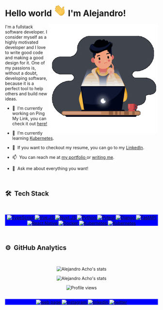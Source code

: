 <h1 align="left">Hello world <img src="https://github.com/Alejandroacho/Alejandroacho/blob/master/hi-40px.gif"> I'm Alejandro!</h1>
<img align="right" width="360em" height="360em" src="https://github.com/Alejandroacho/Alejandroacho/blob/master/Gif.gif?raw=true"/>

I'm a fullstack software developer. I consider myself as a highly motivated developer and I love to write good code and making a good design for it. One of my passions is, without a doubt, developing software, because it is a perfect tool to help others and build new ideas.

- 🔭 &nbsp;I’m currently working on Ping My Link, you can check it out <a href="http://pingmy.link"> here!</a>


- 🌱 &nbsp;I’m currently learning <a href="https://kubernetes.io/">Kubernetes</a>.


- 📝 &nbsp;If you want to checkout my resume, you can go to my <a href="https://www.linkedin.com/in/alejandroacho/">LinkedIn</a>.


- 📫 &nbsp;You can reach me at <a href="http://alejandroacho.com"> my portfolio </a> or <a href="mailto:contact@alejandroacho.com">writing me</a>.


- 💬 &nbsp;Ask me about everything you want!

<br>

## 🛠 &nbsp;Tech Stack
<br>
<div align="center">

  <p align="center" style="background:blue">
    <a href="https://www.typescriptlang.org/" target="_blank">
      <img align="center" src="https://img.shields.io/badge/-TypeScript-40444D?style=flat&logo=typescript" alt="TypeScript"/>
    </a>
    <a href="https://vuejs.org/" target="_blank">
      <img align="center" src="https://img.shields.io/badge/-Vue.JS-40444D?style=flat&logo=vue.js" alt="Vue.JS"/>
    </a>    
    <a href="https://nuxt.com/" target="_blank">
      <img align="center" src="https://img.shields.io/badge/-Nuxt.JS-40444D?style=flat&logo=nuxt.js" alt="Nuxt.JS"/>
    </a>    
    <a href="https://www.python.org/" target="_blank">
      <img align="center" src="https://img.shields.io/badge/-Python-40444D?style=flat&logo=python" alt="Python"/>
    </a>
    <a href="https://docs.pytest.org/" target="_blank">
      <img align="center" src="https://img.shields.io/badge/-Pytest-40444D?style=flat&logo=pytest" alt="Pytest"/>
    </a>
    <a href="https://www.djangoproject.com/" target="_blank">
      <img align="center" src="https://img.shields.io/badge/-Django-40444D?style=flat&logo=django" alt="Django"/>
    </a>
    <a href="https://fastapi.tiangolo.com/" target="_blank">
      <img align="center" src="https://img.shields.io/badge/-FastAPI-40444D?style=flat&logo=fastapi" alt="FastAPI"/>
    </a>
    <a href="https://reactnative.dev/" target="_blank">
      <img align="center" src="https://img.shields.io/badge/-React%20Native-40444D?style=flat&logo=react" alt="React Native"/>
    </a>
    <a href="https://www.docker.com/" target="_blank">
      <img align="center" src="https://img.shields.io/badge/-Docker-40444D?style=flat&logo=docker" alt="Docker"/>
    </a>  
    <a href="https://www.docker.com/" target="_blank">
      <img align="center" src="https://img.shields.io/badge/-Docker-40444D?style=flat&logo=docker" alt="Kubernetes"/>
    </a>  
    <a href="https://kubernetes.io/" target="_blank">
      <img align="center" src="https://img.shields.io/badge/-Kubernetes-40444D?style=flat&logo=kubernetes" alt="Kubernetes"/>
    </a>  
  </p>

</div>
<br>

## ⚙️ &nbsp;GitHub Analytics
<br>

<p align="center">
  <img width="530em" src="https://github-readme-stats-sigma-five.vercel.app/api?username=Alejandroacho&show_icons=true&theme=nightowl" alt="Alejandro Acho's stats"/>
</p>
<!--
[![Wakatime stats](https://github-readme-stats.vercel.app/api/wakatime?username=Alejandroacho)](https://github.com/Alejandroacho/)
!-->
<p align="center"> 
  <img src=https://github-readme-stats-sigma-five.vercel.app/api/top-langs/?username=Alejandroacho&theme=nightowl&langs_count=7&hide=html,php,css,blade alt="Alejandro Acho's stats"/>
 </p>
<p align="center"> <img src="https://komarev.com/ghpvc/?username=Alejandroacho&color=blueviolet" alt="Profile views" /> </p>


##

<p align="center" style="background:blue">
  </a>
    <a href="http://alejandroacho.com" target="_blank">
   <img align="center" src="https://img.shields.io/badge/-Web%20Page-05122A?style=flat&logo=googlechrome" alt="web page"/>
  </a>
  <a href="https://www.instagram.com/alejandroacho/" target="_blank">
   <img align="center" src="https://img.shields.io/badge/-Instagram-05122A?style=flat&logo=instagram" alt="instagram"/>
  </a>
  <a href="https://linkedin.com/in/alejandroacho" target="_blank">
    <img align="center" src="https://img.shields.io/badge/-LinkedIn-05122A?style=flat&logo=linkedin" alt="linkedin"/>
  </a>
  <a href="https://twitter.com/_alejandroacho" target="_blank">
   <img align="center" src="https://img.shields.io/badge/-Twitter-05122A?style=flat&logo=twitter" alt="twitter"/>
</p>
